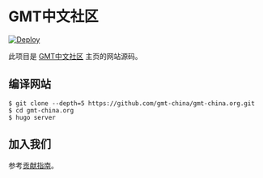 # GMT中文社区

[![Deploy](https://github.com/gmt-china/gmt-china.org/actions/workflows/deploy.yml/badge.svg)](https://github.com/gmt-china/gmt-china.org/actions/workflows/deploy.yml)

此项目是 [GMT中文社区](https://gmt-china.org) 主页的网站源码。

## 编译网站

```
$ git clone --depth=5 https://github.com/gmt-china/gmt-china.org.git
$ cd gmt-china.org
$ hugo server
```

## 加入我们

参考[贡献指南](CONTRIBUTING.md)。

